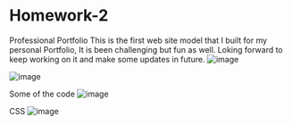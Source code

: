 # Homework-2
Professional Portfolio
This is the first web site model that I built for my personal Portfolio, It is been challenging but fun as well. Loking forward to keep working on it and make some updates
in future. 
![image](https://user-images.githubusercontent.com/34308684/175312158-8fc701c9-04f2-4fd6-a491-be28a7fa7ceb.png)

![image](https://user-images.githubusercontent.com/34308684/175312219-110d41d2-fab7-464a-8ff0-f73ec0289a00.png)


Some of the code 
![image](https://user-images.githubusercontent.com/34308684/175312453-4401ae45-8a87-46ba-b636-2bff1723e01f.png)

CSS
![image](https://user-images.githubusercontent.com/34308684/175312517-f7339cc2-bf93-4578-908e-c8798daae264.png)
